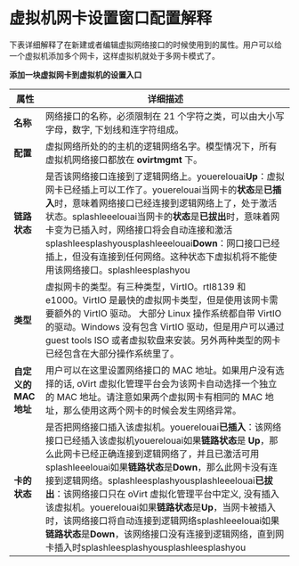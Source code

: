 # 虚拟机网卡设置窗口配置解释

下表详细解释了在新建或者编辑虚拟网络接口的时候使用到的属性。用户可以给
一个虚拟机添加多个网卡，这样虚拟机就处于多网卡模式了。


**添加一块虚拟网卡到虚拟机的设置入口**

|属性|详细描述|
|----|--------|
|**名称**|网络接口的名称，必须限制在 21 个字符之类，可以由大小写字母，数字, 下划线和连字符组成。|
|**配置**|虚拟网络所处的的主机的逻辑网络名字。模型情况下，所有虚拟机网络接口都放在 **ovirtmgmt** 下。|
|**链路状态**|是否该网络接口连接到了逻辑网络上。youerelouai**Up**：虚拟网卡已经插上可以工作了。youerelouai当网卡的**状态**是**已插入**时，意味着网络接口已经连接到逻辑网络上了，处于激活状态。splashleeelouai当网卡的**状态**是**已拔出**时，意味着网卡变为已插入时，网络接口将会自动连接和激活splashleesplashyousplashleeelouai**Down**：网口接口已经插上，但没有连接到任何网络。这种状态下虚拟机将不能使用该网络接口。splashleesplashyou|
|**类型**|虚拟网卡的类型。有三种类型，VirtIO。rtl8139 和 e1000。VirtIO 是最快的虚拟网卡类型，但是使用该网卡需要额外的 VirtIO 驱动。 大部分 Linux 操作系统都自带 VirtIO 的驱动。Windows 没有包含 VirtIO 驱动，但是用户可以通过 guest tools ISO 或者虚拟软盘来安装。另外两种类型的网卡已经包含在大部分操作系统里了。|
|**自定义的 MAC 地址**|用户可以在这里设置网络接口的 MAC 地址。如果用户没有选择的话, oVirt 虚拟化管理平台会为该网卡自动选择一个独立的 MAC 地址。请注意如果两个虚拟网卡有相同的 MAC 地址，那么使用这两个网卡的时候会发生网络异常。|
|**卡的状态**|是否把网络接口插入该虚拟机。youerelouai**已插入**：该网络接口已经插入该虚拟机youerelouai如果**链路状态**是 **Up**，那么此网卡已经正确连接到逻辑网络了，并且已激活可用splashleeelouai如果**链路状态**是**Down**，那么此网卡没有连接到逻辑网络。splashleesplashyousplashleeelouai**已拔出**：该网络接口只在 oVirt 虚拟化管理平台中定义, 没有插入该虚拟机。youerelouai如果**链路状态**是**Up**，当网卡被插入时，该网络接口将自动连接到逻辑网络splashleeelouai如果**链路状态**是**Down**，该网络接口没有连接到逻辑网络，直到网卡插入时splashleesplashyousplashleesplashyou|
